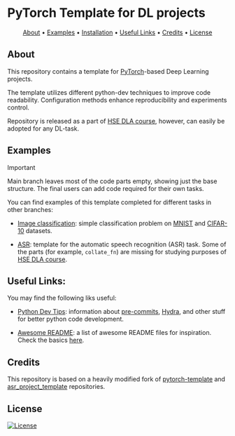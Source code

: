 # PyTorch Template for DL projects

<p align="center">
  <a href="#about">About</a> •
  <a href="#examples">Examples</a> •
  <a href="#installation">Installation</a> •
  <a href="#useful-links">Useful Links</a> •
  <a href="#credits">Credits</a> •
  <a href="#license">License</a>
</p>

## About

This repository contains a template for [PyTorch](https://pytorch.org/)-based Deep Learning projects.

The template utilizes different python-dev techniques to improve code readability. Configuration methods enhance reproducibility and experiments control.

Repository is released as a part of [HSE DLA course](https://github.com/markovka17/dla), however, can easily be adopted for any DL-task.

## Examples

> [!IMPORTANT]
> Main branch leaves most of the code parts empty, showing just the base structure. The final users can add code required for their own tasks.

You can find examples of this template completed for different tasks in other branches:

- [Image classification](todo): simple classification problem on [MNIST](todo) and [CIFAR-10](https://www.cs.toronto.edu/~kriz/learning-features-2009-TR.pdf) datasets.

- [ASR](todo): template for the automatic speech recognition (ASR) task. Some of the parts (for example, `collate_fn`) are missing for studying purposes of [HSE DLA course](https://github.com/markovka17/dla).

## Useful Links:

You may find the following liks useful:

- [Python Dev Tips](https://github.com/ebezzam/python-dev-tips): information about [pre-commits](https://pre-commit.com/), [Hydra](https://hydra.cc/docs/intro/), and other stuff for better python code development.

- [Awesome README](https://github.com/matiassingers/awesome-readme): a list of awesome README files for inspiration. Check the basics [here](https://github.com/PurpleBooth/a-good-readme-template).

## Credits

This repository is based on a heavily modified fork of [pytorch-template](https://github.com/victoresque/pytorch-template) and [asr_project_template](https://github.com/WrathOfGrapes/asr_project_template) repositories.

## License

[![License](https://img.shields.io/badge/license-MIT-blue.svg)](/LICENSE)
